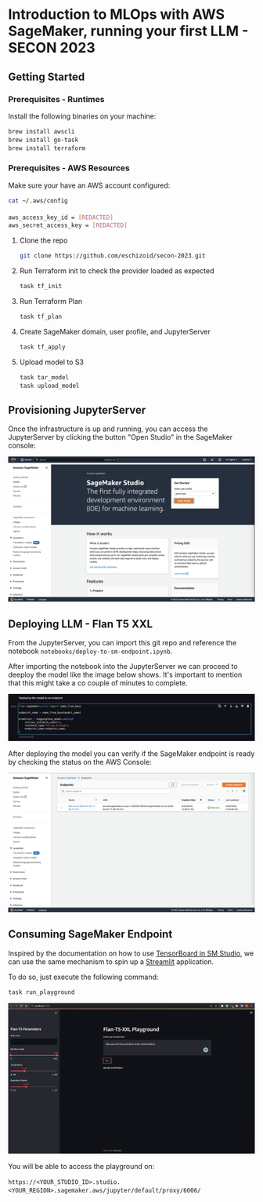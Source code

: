 # Introduction to MLOps with AWS SageMaker, running your first LLM - SECON 2023

## Getting Started

### Prerequisites - Runtimes

Install the following binaries on your machine:

```bash
brew install awscli
brew install go-task
brew install terraform
```

### Prerequisites - AWS Resources

Make sure your have an AWS account configured:

```bash
cat ~/.aws/config

aws_access_key_id = [REDACTED]
aws_secret_access_key = [REDACTED]
```

1. Clone the repo
    ```bash
    git clone https://github.com/eschizoid/secon-2023.git
    ```
2. Run Terraform init to check the provider loaded as expected
   ```bash
   task tf_init
   ```
3. Run Terraform Plan
   ```bash
   task tf_plan
   ```
4. Create SageMaker domain, user profile, and JupyterServer
   ```bash
   task tf_apply
   ```
5. Upload model to S3
   ```bash
   task tar_model
   task upload_model
   ```

## Provisioning JupyterServer

Once the infrastructure is up and running, you can access the JupyterServer by clicking the button "Open Studio" in the
SageMaker console:

![](images/jupyterserver-launch.png)

## Deploying LLM - Flan T5 XXL

From the JupyterServer, you can import this git repo and reference the notebook `notebooks/deploy-to-sm-endpoint.ipynb`.

After importing the notebook into the JupyterServer we can proceed to deeploy the model like the image below shows. It's
important to mention that this might take a co couple of minutes to complete.

![](images/jupyterserver-endpoint-1.png)

After deploying the model you can verify if the SageMaker endpoint is ready by checking the status on the AWS Console:

![](images/jupyterserver-endpoint-2.png)

## Consuming SageMaker Endpoint

Inspired by the documentation on how to
use [TensorBoard in SM Studio](https://docs.aws.amazon.com/sagemaker/latest/dg/studio-tensorboard.html), we can use the
same mechanism to spin up a [Streamlit](https://streamlit.io) application.

To do so, just execute the following command:

```bash
task run_playground
```

![](images/playground-ui.png)

You will be able to access the playground on:

`https://<YOUR_STUDIO_ID>.studio.<YOUR_REGION>.sagemaker.aws/jupyter/default/proxy/6006/`
